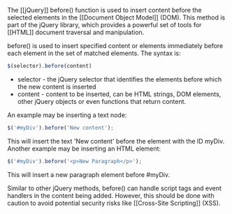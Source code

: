 The [[jQuery]] before() function is used to insert content before the selected elements in the [[Document Object Model]] (DOM). This method is part of the jQuery library, which provides a powerful set of tools for [[HTML]] document traversal and manipulation.

before() is used to insert specified content or elements immediately before each element in the set of matched elements. The syntax is:

```javascript
$(selector).before(content)
```

- selector - the jQuery selector that identifies the elements before which the new content is inserted
- content - content to be inserted, can be HTML strings, DOM elements, other jQuery objects or even functions that return content.

An example may be inserting a text node:

```javascript
$('#myDiv').before('New content');
```

This will insert the text 'New content' before the element with the ID myDiv. Another example may be inserting an HTML element:

```javascript
$('#myDiv').before('<p>New Paragraph</p>');
```

This will insert a new paragraph element before \#myDiv.

Similar to other jQuery methods, before() can handle script tags and event handlers in the content being added. However, this should be done with caution to avoid potential security risks like [[Cross-Site Scripting]] (XSS).


